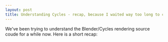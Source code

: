 ```yaml
---
layout: post
title: Understanding Cycles - recap, because I waited way too long to create this blog
---
```


We've been trying to understand the Blender/Cycles rendering source coude for a while now.
Here is a short recap:

